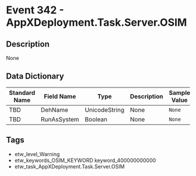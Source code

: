 # Event 342 - AppXDeployment.Task.Server.OSIM

## Description
None

## Data Dictionary
|Standard Name|Field Name|Type|Description|Sample Value|
|---|---|---|---|---|
|TBD|DehName|UnicodeString|None|`None`|
|TBD|RunAsSystem|Boolean|None|`None`|

## Tags
* etw_level_Warning
* etw_keywords_OSIM_KEYWORD keyword_400000000000
* etw_task_AppXDeployment.Task.Server.OSIM